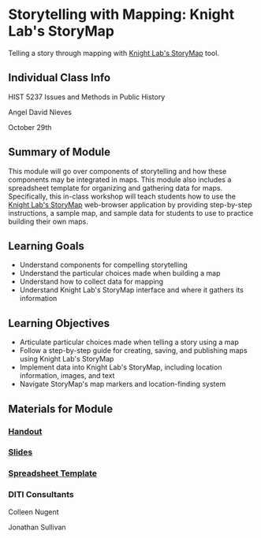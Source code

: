 <h1>Storytelling with Mapping: Knight Lab's StoryMap</h1>

Telling a story through mapping with [Knight Lab's StoryMap](https://storymap.knightlab,com/) tool.

<h2>Individual Class Info</h2>

HIST 5237 Issues and Methods in Public History

Angel David Nieves

October 29th

<h2>Summary of Module</h2>

This module will go over components of storytelling and how these components may be integrated in maps. This module also includes a spreadsheet template for organizing and gathering data for maps. Specifically, this in-class workshop will teach students how to use the [Knight Lab's StoryMap](https://storymap.knightlab.com/) web-browser application by providing step-by-step instructions, a sample map, and sample data for students to use to practice building their own maps.

<h2>Learning Goals</h2>

* Understand components for compelling storytelling
* Understand the particular choices made when building a map
* Understand how to collect data for mapping
* Understand Knight Lab's StoryMap interface and where it gathers its information

<h2>Learning Objectives</h2>

* Articulate particular choices made when telling a story using a map
* Follow a step-by-step guide for creating, saving, and publishing maps using Knight Lab's StoryMap 
* Implement data into Knight Lab's StoryMap, including location information, images, and text
* Navigate StoryMap's map markers and location-finding system

<h2>Materials for Module</h2>

### [Handout](https://github.com/NULabNortheastern/digitalassignmentshowcase/blob/master/website_building/issues_public_history-fall2020-nieves/mapping/Handout.pdf)

### [Slides](https://github.com/NULabNortheastern/digitalassignmentshowcase/blob/master/website_building/issues_public_history-fall2020-nieves/mapping/Slides.pdf)

### [Spreadsheet Template](https://github.com/NULabNortheastern/digitalassignmentshowcase/blob/master/website_building/issues_public_history-fall2020-nieves/mapping/Spreadsheet_Template.pdf)

<h3>DITI Consultants</h3>

Colleen Nugent

Jonathan Sullivan



